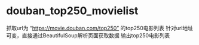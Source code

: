 # douban_top250_movielist
抓取url为 “https://movie.douban.com/top250” 的top250电影列表
针对url地址可变，直接通过BeautifulSoup解析页面获取数据
输出top250电影列表
